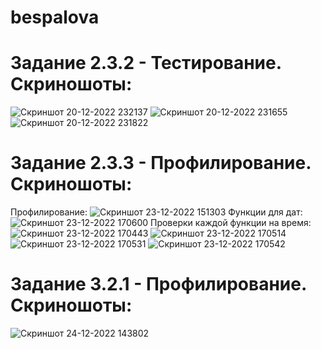 # bespalova
# Задание 2.3.2 - Тестирование. Скриношоты:
![Скриншот 20-12-2022 232137](https://user-images.githubusercontent.com/113704972/208738811-456fcfd0-4073-464a-ba7b-edc8a7dc4fa4.jpg)
![Скриншот 20-12-2022 231655](https://user-images.githubusercontent.com/113704972/208738862-73c9300b-3aed-48c3-ac59-4e657179fe6c.jpg)
![Скриншот 20-12-2022 231822](https://user-images.githubusercontent.com/113704972/208738828-04fda589-ef7c-40b4-b0e8-6afa26fe3dea.jpg)
# Задание 2.3.3 - Профилирование. Скриношоты:
Профилирование:
![Скриншот 23-12-2022 151303](https://user-images.githubusercontent.com/113704972/209334151-ae6cb773-e2d7-4e06-806d-c5945b5085b4.jpg)
Функции для дат:
![Скриншот 23-12-2022 170600](https://user-images.githubusercontent.com/113704972/209334159-a12fa12e-6038-4c09-975f-3d255e3647ae.jpg)
Проверки каждой функции на время:
![Скриншот 23-12-2022 170443](https://user-images.githubusercontent.com/113704972/209334175-0750a03d-c9e9-46d7-9254-843542e93fac.jpg)
![Скриншот 23-12-2022 170514](https://user-images.githubusercontent.com/113704972/209334188-af5e8233-1be9-424d-87be-6ba553ea29c8.jpg)
![Скриншот 23-12-2022 170531](https://user-images.githubusercontent.com/113704972/209334200-cdbb0ef2-f153-4f9b-9420-c47491e872ae.jpg)
![Скриншот 23-12-2022 170542](https://user-images.githubusercontent.com/113704972/209334216-70c3caf9-bbbd-4183-9a66-858e352e058f.jpg)
# Задание 3.2.1 - Профилирование. Скриношоты:
![Скриншот 24-12-2022 143802](https://user-images.githubusercontent.com/113704972/209431022-f15ca4b2-76b6-46fa-84e7-e60854f17a18.jpg)
